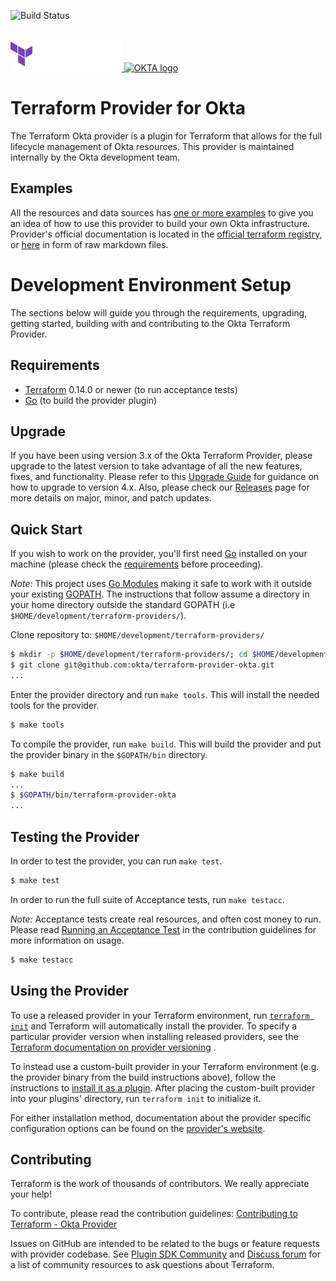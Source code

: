 ![Build Status](https://github.com/okta/terraform-provider-okta/actions/workflows/release.yml/badge.svg)
<br/><br/>

<a href="https://terraform.io">
    <picture>
        <source media="(prefers-color-scheme: dark)" srcset="readme-assets/hashicorp-terraform-dark.svg">
        <source media="(prefers-color-scheme: light)" srcset="readme-assets/hashicorp-terraform-light.svg">
        <img alt="Terraform logo" title="Terraform" height="50" src="readme-assets/hashicorp-terraform-dark.svg">
    </picture>
</a>

<a href="https://www.okta.com/">
    <img src="https://www.okta.com/sites/default/files/Dev_Logo-03_Large.png" alt="OKTA logo" title="OKTA" height="50" />
</a>

# Terraform Provider for Okta

The Terraform Okta provider is a plugin for Terraform that allows for the full lifecycle management of Okta resources.
This provider is maintained internally by the Okta development team.

## Examples

All the resources and data sources has [one or more examples](./examples) to give you an idea of how to use this
provider to build your own Okta infrastructure. Provider's official documentation is located in the
[official terraform registry](https://registry.terraform.io/providers/okta/okta/latest/docs), or [here](./website/docs)
in form of raw markdown files.

# Development Environment Setup

The sections below will guide you through the requirements, upgrading, getting started, building with and contributing to
the Okta Terraform Provider.

## Requirements

- [Terraform](https://www.terraform.io/downloads.html) 0.14.0 or newer (to run acceptance tests)
- [Go](https://golang.org/doc/install) (to build the provider plugin)

## Upgrade

If you have been using version 3.x of the Okta Terraform Provider, please upgrade to the latest version to take advantage of
all the new features, fixes, and functionality. Please refer to this [Upgrade Guide](https://github.com/okta/terraform-provider-okta/issues/1338)
for guidance on how to upgrade to version 4.x. Also, please check our [Releases](https://github.com/okta/terraform-provider-okta/releases) page for more details on major, minor, and patch updates. 

## Quick Start

If you wish to work on the provider, you'll first need [Go](http://www.golang.org) installed on your machine (please
check the [requirements](#requirements) before proceeding).

_Note:_ This project uses [Go Modules](https://blog.golang.org/using-go-modules) making it safe to work with it outside
your existing [GOPATH](http://golang.org/doc/code.html#GOPATH). The instructions that follow assume a directory in your
home directory outside the standard GOPATH (i.e `$HOME/development/terraform-providers/`).

Clone repository to: `$HOME/development/terraform-providers/`

```sh
$ mkdir -p $HOME/development/terraform-providers/; cd $HOME/development/terraform-providers/
$ git clone git@github.com:okta/terraform-provider-okta.git
...
```

Enter the provider directory and run `make tools`. This will install the needed tools for the provider.

```sh
$ make tools
```

To compile the provider, run `make build`. This will build the provider and put the provider binary in the `$GOPATH/bin`
directory.

```sh
$ make build
...
$ $GOPATH/bin/terraform-provider-okta
...
```

## Testing the Provider

In order to test the provider, you can run `make test`.

```sh
$ make test
```

In order to run the full suite of Acceptance tests, run `make testacc`.

_Note:_ Acceptance tests create real resources, and often cost money to run. Please
read [Running an Acceptance Test](https://github.com/okta/terraform-provider-okta/blob/master/.github/CONTRIBUTING.md#running-an-acceptance-test)
in the contribution guidelines for more information on usage.

```sh
$ make testacc
```

## Using the Provider

To use a released provider in your Terraform environment,
run [`terraform init`](https://www.terraform.io/docs/commands/init.html) and Terraform will automatically install the
provider. To specify a particular provider version when installing released providers, see
the [Terraform documentation on provider versioning](https://www.terraform.io/docs/configuration/providers.html#version-provider-versions)
.

To instead use a custom-built provider in your Terraform environment (e.g. the provider binary from the build
instructions above), follow the instructions
to [install it as a plugin](https://www.terraform.io/docs/plugins/basics.html#installing-plugins). After placing the
custom-built provider into your plugins' directory, run `terraform init` to initialize it.

For either installation method, documentation about the provider specific configuration options can be found on
the [provider's website](https://registry.terraform.io/providers/okta/okta/latest/docs).

## Contributing

Terraform is the work of thousands of contributors. We really appreciate your help!

To contribute, please read the contribution
guidelines: [Contributing to Terraform - Okta Provider](.github/CONTRIBUTING.md)

Issues on GitHub are intended to be related to the bugs or feature requests with provider codebase.
See [Plugin SDK Community](https://www.terraform.io/community)
and [Discuss forum](https://discuss.hashicorp.com/c/terraform-providers/31/none) for a list of community resources to
ask questions about Terraform.
